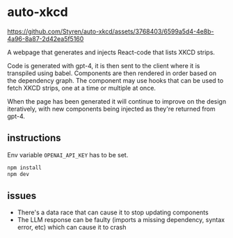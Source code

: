 # auto-xkcd



https://github.com/Styren/auto-xkcd/assets/3768403/6599a5d4-4e8b-4a96-8a87-2d42ea5f5160



A webpage that generates and injects React-code that lists XKCD strips.

Code is generated with gpt-4, it is then sent to the client where it is transpiled using babel. Components are then rendered in order based on the dependency graph. The component may use hooks that can be used to fetch XKCD strips, one at a time or multiple at once.

When the page has been generated it will continue to improve on the design iteratively, with new components being injected as they're returned from gpt-4.

## instructions

Env variable `OPENAI_API_KEY` has to be set.

```bash
npm install
npm dev
```

## issues

- There's a data race that can cause it to stop updating components
- The LLM response can be faulty (imports a missing dependency, syntax error, etc) which can cause it to crash
